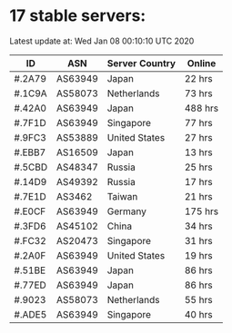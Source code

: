 # 17 stable servers:

Latest update at: Wed Jan 08 00:10:10 UTC 2020

| ID | ASN | Server Country | Online |
| -- | --- | -------------- | ------ |
| #.2A79 | AS63949 | Japan | 22 hrs |
| #.1C9A | AS58073 | Netherlands | 73 hrs |
| #.42A0 | AS63949 | Japan | 488 hrs |
| #.7F1D | AS63949 | Singapore | 77 hrs |
| #.9FC3 | AS53889 | United States | 27 hrs |
| #.EBB7 | AS16509 | Japan | 13 hrs |
| #.5CBD | AS48347 | Russia | 25 hrs |
| #.14D9 | AS49392 | Russia | 17 hrs |
| #.7E1D | AS3462 | Taiwan | 21 hrs |
| #.E0CF | AS63949 | Germany | 175 hrs |
| #.3FD6 | AS45102 | China | 34 hrs |
| #.FC32 | AS20473 | Singapore | 31 hrs |
| #.2A0F | AS63949 | United States | 19 hrs |
| #.51BE | AS63949 | Japan | 86 hrs |
| #.77ED | AS63949 | Japan | 86 hrs |
| #.9023 | AS58073 | Netherlands | 55 hrs |
| #.ADE5 | AS63949 | Singapore | 40 hrs |

